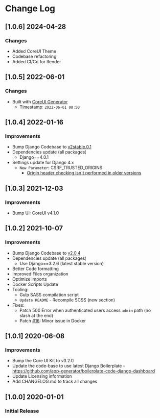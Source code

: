 # Change Log

## [1.0.6] 2024-04-28
### Changes

- Added CoreUI Theme
- Codebase refactoring 
- Added CI/Cd for Render

## [1.0.5] 2022-06-01
### Changes

- Built with [CoreUI Generator](https://appseed.us/generator/coreui/)
  - Timestamp: `2022-06-01 08:50`

## [1.0.4] 2022-01-16
### Improvements

- Bump Django Codebase to [v2stable.0.1](https://github.com/app-generator/boilerplate-code-django-dashboard/releases)
- Dependencies update (all packages) 
  - Django==4.0.1
- Settings update for Django 4.x
  - `New Parameter`: CSRF_TRUSTED_ORIGINS
    - [Origin header checking isn`t performed in older versions](https://docs.djangoproject.com/en/4.0/ref/settings/#csrf-trusted-origins)  

## [1.0.3] 2021-12-03
### Improvements

- Bump UI: CoreUI v4.1.0

## [1.0.2] 2021-10-07
### Improvements

- Bump Django Codebase to [v2.0.4](https://github.com/app-generator/boilerplate-code-django-dashboard/releases)
- Dependencies update (all packages)
  - Use Django==3.2.6 (latest stable version)
- Better Code formatting
- Improved Files organization
- Optimize imports
- Docker Scripts Update 
- Tooling:
  - Gulp SASS compilation script   
  - `Update README` - Recompile SCSS (new section)
- Fixes: 
  - Patch 500 Error when authenticated users access `admin` path (no slash at the end)
  - Patch [#16](https://github.com/app-generator/boilerplate-code-django-dashboard/issues/16): Minor issue in Docker 

## [1.0.1] 2020-06-08 
### Improvements

- Bump the Core UI Kit to v3.2.0
- Update the code-base to use latest Django Boilerplate - https://github.com/app-generator/boilerplate-code-django-dashboard
- Update Licensing information
- Add CHANGELOG.md to track all changes

## [1.0.0] 2020-01-01
### Initial Release
